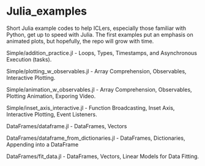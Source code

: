 # Julia_examples
Short Julia example codes to help ICLers, especially those familiar with Python, get up to speed with Julia.
The first examples put an emphasis on animated plots, but hopefully, the repo will grow with time.



Simple/addition_practice.jl
    - Loops, Types, Timestamps, and Asynchronous Execution (tasks).

Simple/plotting_w_observables.jl
    - Array Comprehension, Observables, Interactive Plotting.

Simple/animation_w_observables.jl
    - Array Comprehension, Observables, Plotting Animation, Exporing Video.

Simple/inset_axis_interactive.jl
    - Function Broadcasting, Inset Axis, Interactive Plotting, Event Listeners.

DataFrames/dataframe.jl
    - DataFrames, Vectors

DataFrames/dataframe_from_dictionaries.jl
    - DataFrames, Dictionaries, Appending into a DataFrame

DataFrames/fit_data.jl
    - DataFrames, Vectors, Linear Models for Data Fitting.

